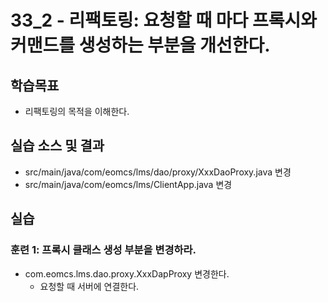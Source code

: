 # 33_2 - 리팩토링: 요청할 때 마다 프록시와 커맨드를 생성하는 부분을 개선한다.

## 학습목표

- 리팩토링의 목적을 이해한다.

## 실습 소스 및 결과

- src/main/java/com/eomcs/lms/dao/proxy/XxxDaoProxy.java 변경
- src/main/java/com/eomcs/lms/ClientApp.java 변경

## 실습

### 훈련 1: 프록시 클래스 생성 부분을 변경하라.

- com.eomcs.lms.dao.proxy.XxxDapProxy 변경한다.
  - 요청할 때 서버에 연결한다.
